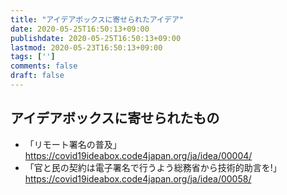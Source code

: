 ```yaml
---
title: "アイデアボックスに寄せられたアイデア"
date: 2020-05-25T16:50:13+09:00
publishdate: 2020-05-25T16:50:13+09:00
lastmod: 2020-05-23T16:50:13+09:00
tags: ['']
comments: false
draft: false
---
```

## アイデアボックスに寄せられたもの
- 「リモート署名の普及」
https://covid19ideabox.code4japan.org/ja/idea/00004/
- 「官と民の契約は電子署名で行うよう総務省から技術的助言を!」
https://covid19ideabox.code4japan.org/ja/idea/00058/
